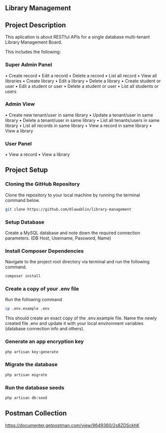 ## Library Management 

## Project Description

This aplication is about RESTful APIs for a single database multi-tenant Library Management Board.

This includes the following:

### Super Admin Panel
• Create record
• Edit a record
• Delete a record
• List all record
• View all libraries
• Create library
• Edit a library
• Delete a library
• Create student or user
• Edit a student or user
• Delete a student or user
• List all students or users

### Admin View
• Create new tenant/user in same library
• Update a tenant/user in same library
• Delete a tenant/user in same library
• List all tenants/users in same library
• List all records in same library
• View a record in same library
• View a library

### User Panel
• View a record
• View a library

## Project Setup

### Cloning the GitHub Repository

Clone the repository to your local machine by running the terminal command below.

```bash
git clone https://github.com/Oluwablin/library-management
```

### Setup Database

Create a MySQL database and note down the required connection parameters. (DB Host, Username, Password, Name)

### Install Composer Dependencies

Navigate to the project root directory via terminal and run the following command.

```bash
composer install
```

### Create a copy of your .env file

Run the following command

```bash
cp .env.example .env
```

This should create an exact copy of the .env.example file. Name the newly created file .env and update it with your local environment variables (database connection info and others).

### Generate an app encryption key

```bash
php artisan key:generate
```

### Migrate the database

```bash
php artisan migrate
```

### Run the database seeds

```bash
php artisan db:seed
```

## Postman Collection
https://documenter.getpostman.com/view/9649360/2s8ZDSckhK